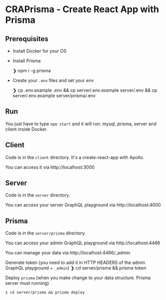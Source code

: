 # CRAPrisma - Create React App with Prisma

## Prerequisites
  - Install Docker for your OS
  - Install Prisma

    ❯ npm i -g prisma

  - Create your `.env` files and set your env

    ❯ cp .env.example .env && cp server/.env.example server/.env && cp server/.env.example server/prisma/.env

## Run
You just have to type `npm start` and it will run: mysql, prisma, server and client inside Docker.

## Client
Code is in the `client` directory.
It's a create-react-app with Apollo.

You can access it via http://localhost:3000

## Server
Code is in the `server` directory.

You can access your server GraphQL playground via http://localhost:4000

## Prisma
Code is in the `server/prisma` directory.

You can access your admin GraphQL playground via http://localhost:4466

You can manage your data via http://localhost:4466/_admin

Generate token (you need to add it in HTTP HEADERS of the admin GraphQL playground + `_admin`)
    ❯ cd server/prisma && prisma token

Deploy `prisma` (when you make change to your data structure. Prisma server must running)

    ❯ cd server/prisma && prisma deploy
